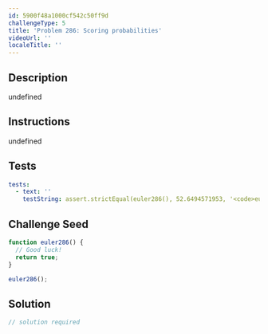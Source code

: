 ```yaml
---
id: 5900f48a1000cf542c50ff9d
challengeType: 5
title: 'Problem 286: Scoring probabilities'
videoUrl: ''
localeTitle: ''
---
```


## Description
undefined

## Instructions
undefined

## Tests
<section id='tests'>

```yml
tests:
  - text: ''
    testString: assert.strictEqual(euler286(), 52.6494571953, '<code>euler286()</code> should return 52.6494571953.');

```

</section>

## Challenge Seed
<section id='challengeSeed'>

<div id='js-seed'>

```js
function euler286() {
  // Good luck!
  return true;
}

euler286();

```

</div>



</section>

## Solution
<section id='solution'>

```js
// solution required
```
</section>
